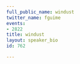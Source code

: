 ```yaml
---
full_public_name: windust
twitter_name: fguime
events:
- 2822
title: windust
layout: speaker_bio
id: 762

---
```

